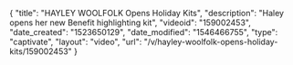 {
    "title": "HAYLEY WOOLFOLK Opens Holiday Kits",
    "description": "Haley opens her new Benefit highlighting kit",
    "videoid": "159002453",
    "date_created": "1523650129",
    "date_modified": "1546466755",
    "type": "captivate",
    "layout": "video",
    "url": "\/v\/hayley-woolfolk-opens-holiday-kits\/159002453"
}